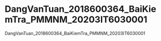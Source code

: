 # DangVanTuan_2018600364_BaiKiemTra_PMMNM_20203IT6030001
DangVanTuan_2018600364_BaiKiemTra_PMMNM_20203IT6030001
